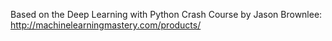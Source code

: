 Based on the Deep Learning with Python Crash Course by Jason Brownlee: http://machinelearningmastery.com/products/
